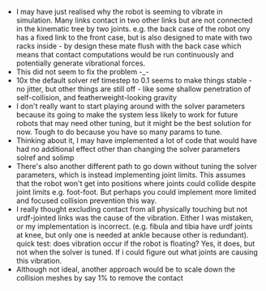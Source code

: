 - I may have just realised why the robot is seeming to vibrate in simulation. Many links contact in two other links but are not connected in the kinematic tree by two joints. e.g. the back case of the robot ony has a fixed link to the front case, but is also designed to mate with two racks inside - by design these mate flush with the back case which means that contact computations would be run continuously and potentially generate vibrational forces.
- This did not seem to fix the problem -_-
- 10x the default solver ref timestep to 0.1 seems to make things stable - no jitter, but other things are still off - like some shallow penetration of self-collision, and featherweight-looking gravity
- I don't really want to start playing around with the solver parameters because its going to make the system less likely to work for future robots that may need other tuning, but it might be the best solution for now. Tough to do because you have so many params to tune.
- Thinking about it, I may have implemented a lot of code that would have had no additional effect other than changing the solver parameters solref and solimp
- There's also another different path to go down without tuning the solver parameters, which is instead implementing joint limits. This assumes that the robot won't get into positions where joints could collide despite joint limits e.g. foot-foot. But perhaps you could implement more limited and focused collision prevention this way. 
- I really thought excluding contact from all physically touching but not urdf-jointed links was the cause of the vibration. Either I was mistaken, or my implementation is incorrect. (e.g. fibula and tibia have urdf joints at knee, but only one is needed at ankle because other is redundant). quick test: does vibration occur if the robot is floating? Yes, it does, but not when the solver is tuned. If i could figure out what joints are causing this vibration.
- Although not ideal, another approach would be to scale down the collision meshes by say 1% to remove the contact